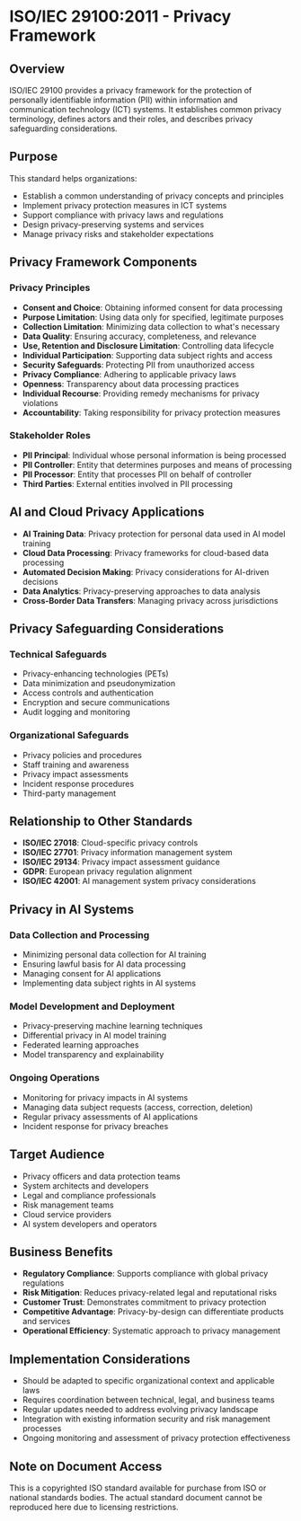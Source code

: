 # ISO/IEC 29100:2011 - Privacy Framework

## Overview
ISO/IEC 29100 provides a privacy framework for the protection of personally identifiable information (PII) within information and communication technology (ICT) systems. It establishes common privacy terminology, defines actors and their roles, and describes privacy safeguarding considerations.

## Purpose
This standard helps organizations:
- Establish a common understanding of privacy concepts and principles
- Implement privacy protection measures in ICT systems
- Support compliance with privacy laws and regulations
- Design privacy-preserving systems and services
- Manage privacy risks and stakeholder expectations

## Privacy Framework Components
### Privacy Principles
- **Consent and Choice**: Obtaining informed consent for data processing
- **Purpose Limitation**: Using data only for specified, legitimate purposes
- **Collection Limitation**: Minimizing data collection to what's necessary
- **Data Quality**: Ensuring accuracy, completeness, and relevance
- **Use, Retention and Disclosure Limitation**: Controlling data lifecycle
- **Individual Participation**: Supporting data subject rights and access
- **Security Safeguards**: Protecting PII from unauthorized access
- **Privacy Compliance**: Adhering to applicable privacy laws
- **Openness**: Transparency about data processing practices
- **Individual Recourse**: Providing remedy mechanisms for privacy violations
- **Accountability**: Taking responsibility for privacy protection measures

### Stakeholder Roles
- **PII Principal**: Individual whose personal information is being processed
- **PII Controller**: Entity that determines purposes and means of processing
- **PII Processor**: Entity that processes PII on behalf of controller
- **Third Parties**: External entities involved in PII processing

## AI and Cloud Privacy Applications
- **AI Training Data**: Privacy protection for personal data used in AI model training
- **Cloud Data Processing**: Privacy frameworks for cloud-based data processing
- **Automated Decision Making**: Privacy considerations for AI-driven decisions
- **Data Analytics**: Privacy-preserving approaches to data analysis
- **Cross-Border Data Transfers**: Managing privacy across jurisdictions

## Privacy Safeguarding Considerations
### Technical Safeguards
- Privacy-enhancing technologies (PETs)
- Data minimization and pseudonymization
- Access controls and authentication
- Encryption and secure communications
- Audit logging and monitoring

### Organizational Safeguards
- Privacy policies and procedures
- Staff training and awareness
- Privacy impact assessments
- Incident response procedures
- Third-party management

## Relationship to Other Standards
- **ISO/IEC 27018**: Cloud-specific privacy controls
- **ISO/IEC 27701**: Privacy information management system
- **ISO/IEC 29134**: Privacy impact assessment guidance
- **GDPR**: European privacy regulation alignment
- **ISO/IEC 42001**: AI management system privacy considerations

## Privacy in AI Systems
### Data Collection and Processing
- Minimizing personal data collection for AI training
- Ensuring lawful basis for AI data processing
- Managing consent for AI applications
- Implementing data subject rights in AI systems

### Model Development and Deployment
- Privacy-preserving machine learning techniques
- Differential privacy in AI model training
- Federated learning approaches
- Model transparency and explainability

### Ongoing Operations
- Monitoring for privacy impacts in AI systems
- Managing data subject requests (access, correction, deletion)
- Regular privacy assessments of AI applications
- Incident response for privacy breaches

## Target Audience
- Privacy officers and data protection teams
- System architects and developers
- Legal and compliance professionals
- Risk management teams
- Cloud service providers
- AI system developers and operators

## Business Benefits
- **Regulatory Compliance**: Supports compliance with global privacy regulations
- **Risk Mitigation**: Reduces privacy-related legal and reputational risks
- **Customer Trust**: Demonstrates commitment to privacy protection
- **Competitive Advantage**: Privacy-by-design can differentiate products and services
- **Operational Efficiency**: Systematic approach to privacy management

## Implementation Considerations
- Should be adapted to specific organizational context and applicable laws
- Requires coordination between technical, legal, and business teams
- Regular updates needed to address evolving privacy landscape
- Integration with existing information security and risk management processes
- Ongoing monitoring and assessment of privacy protection effectiveness

## Note on Document Access
This is a copyrighted ISO standard available for purchase from ISO or national standards bodies. The actual standard document cannot be reproduced here due to licensing restrictions.
